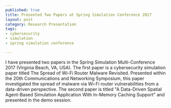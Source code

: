 ```yaml
--- 
published: true
title: Presented Two Papers at Spring Simulation Conference 2017
layout: post
category: Research Presentation
tags: 
- cybersecurity
- simulation
- spring simulation conference

---
```


I have presented two papers in the Spring Simulation Multi-Conference 2017 (Virginia Beach, VA, USA). The first paper is a cybersecurity simulation paper titled The Spread of Wi-Fi Router Malware Revisited. Presented within the 20th Communications and Networking Symposium, this paper investigated the spread of malware via Wi-Fi router vulnerabilities from a data-driven perspective. The second paper is titled "A Data-Driven Spatial Agent-Based Simulation Application With In-Memory Caching Support" and presented in the demo session.